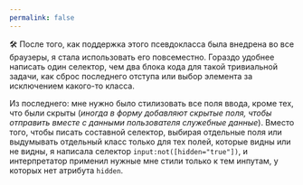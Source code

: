 ```yaml
---
permalink: false
---
```


🛠 После того, как поддержка этого псевдокласса была внедрена во все браузеры, я стала использовать его повсеместно. Гораздо удобнее написать один селектор, чем два блока кода для такой тривиальной задачи, как сброс последнего отступа или выбор элемента за исключением какого-то класса.

Из последнего: мне нужно было стилизовать все поля ввода, кроме тех, что были скрыты (_иногда в форму добавляют скрытые поля, чтобы отправить вместе с данными пользователя служебные данные_). Вместо того, чтобы писать составной селектор, выбирая отдельные поля или выдумывать отдельный класс только для тех полей, которые видны или не видны, я написала селектор `input:not([hidden="true"])`, и интерпретатор применил нужные мне стили только к тем инпутам, у которых нет атрибута `hidden`.
